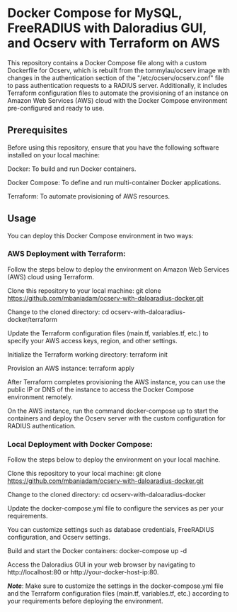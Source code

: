 # Docker Compose for MySQL, FreeRADIUS with Daloradius GUI, and Ocserv with Terraform on AWS
This repository contains a Docker Compose file along with a custom Dockerfile for Ocserv, which is rebuilt from the tommylau/ocserv image with changes in the authentication section of the "/etc/ocserv/ocserv.conf" file to pass authentication requests to a RADIUS server. Additionally, it includes Terraform configuration files to automate the provisioning of an instance on Amazon Web Services (AWS) cloud with the Docker Compose environment pre-configured and ready to use.


## Prerequisites
Before using this repository, ensure that you have the following software installed on your local machine:

Docker: To build and run Docker containers.


Docker Compose: To define and run multi-container Docker applications.


Terraform: To automate provisioning of AWS resources.




## Usage
You can deploy this Docker Compose environment in two ways:


### AWS Deployment with Terraform: 

Follow the steps below to deploy the environment on Amazon Web Services (AWS) cloud using Terraform.

  Clone this repository to your local machine: git clone https://github.com/mbaniadam/ocserv-with-daloaradius-docker.git

  Change to the cloned directory: cd ocserv-with-daloaradius-docker/terraform

  Update the Terraform configuration files (main.tf, variables.tf, etc.) to specify your AWS access keys, region, and other settings.

  Initialize the Terraform working directory: terraform init

  Provision an AWS instance: terraform apply

  After Terraform completes provisioning the AWS instance, you can use the public IP or DNS of the instance to access the Docker Compose environment       remotely.

  On the AWS instance, run the command docker-compose up to start the containers and deploy the Ocserv server with the custom configuration for RADIUS     authentication.





### Local Deployment with Docker Compose: 

Follow the steps below to deploy the environment on your local machine.

  Clone this repository to your local machine: git clone https://github.com/mbaniadam/ocserv-with-daloaradius-docker.git

  Change to the cloned directory: cd ocserv-with-daloaradius-docker

  Update the docker-compose.yml file to configure the services as per your requirements.

  You can customize settings such as database credentials, FreeRADIUS configuration, and Ocserv settings.

  Build and start the Docker containers: docker-compose up -d

  Access the Daloradius GUI in your web browser by navigating to http://localhost:80 or ht<span>tp://your-docker-host-ip:80.


  ***Note***: Make sure to customize the settings in the docker-compose.yml file and the Terraform configuration files (main.tf, variables.tf, etc.) according to your requirements before deploying the environment.
